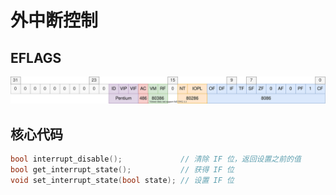 # 外中断控制

## EFLAGS

![](../04%20中断和时钟/images/eflags.drawio.svg)

## 核心代码

```c++
bool interrupt_disable();             // 清除 IF 位，返回设置之前的值
bool get_interrupt_state();           // 获得 IF 位
void set_interrupt_state(bool state); // 设置 IF 位
```
